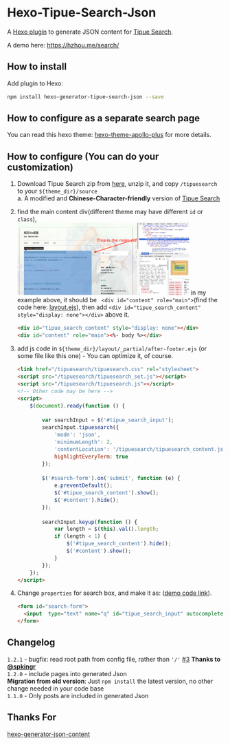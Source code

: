 # Hexo-Tipue-Search-Json

A [Hexo plugin](https://hexo.io/plugins/) to generate JSON content for [Tipue Search](http://www.tipue.com/search/docs/?d=6).

A demo here: https://hzhou.me/search/

## How to install

Add plugin to Hexo:

```bash
npm install hexo-generator-tipue-search-json --save
```
## How to configure as a separate search page
You can read this hexo theme: [hexo-theme-apollo-plus](https://github.com/zhouhao/hexo-theme-apollo-plus) for more details.

## How to configure (You can do your customization)
1. Download Tipue Search zip from [here](http://www.tipue.com/search/tipuesearch.zip), unzip it, and copy `/tipuesearch` to your `${theme_dir}/source`   
    a. A modified and **Chinese-Character-friendly** version of [Tipue Search](https://github.com/zhouhao/hexo-Web-Source/tree/master/themes/apollo/source/tipuesearch) 
2. find the main content div(different theme may have different `id` or `class`), <br/><img src="https://raw.githubusercontent.com/zhouhao/s/master/img/hexo-json-main-div.png" style="width:400px;"/>
    in my example above, it should be ` <div id="content" role="main">`(find the code here: [layout.ejs](https://gitlab.com/zhouhao/zhouhao.gitlab.io/blob/master/themes/cyanstyle/layout/layout.ejs#L8)), then add `<div id="tipue_search_content" style="display: none"></div>` above it.
     ```html
     <div id="tipue_search_content" style="display: none"></div>
     <div id="content" role="main"><%- body %></div>
     ```
     
3. add js code in `${theme_dir}/layout/_partial/after-footer.ejs` (or some file like this one) - You can optimize it, of course.
    ```html
    <link href="/tipuesearch/tipuesearch.css" rel="stylesheet">
    <script src="/tipuesearch/tipuesearch_set.js"></script>
    <script src="/tipuesearch/tipuesearch.js"></script>
    <!-- Other code may be here -->
    <script>
        $(document).ready(function () {
    
            var searchInput = $('#tipue_search_input');
            searchInput.tipuesearch({
                'mode': 'json',
                'minimumLength': 2,
                'contentLocation': '/tipuesearch/tipuesearch_content.json',
                highlightEveryTerm: true
            });
    
            $('#search-form').on('submit', function (e) {
                e.preventDefault();
                $('#tipue_search_content').show();
                $('#content').hide();
            });
    
            searchInput.keyup(function () {
                var length = $(this).val().length;
                if (length < 1) {
                    $('#tipue_search_content').hide();
                    $('#content').show();
                }
            });
        });
    </script>
    ```
4. Change `properties` for search box, and make it as: ([demo code link](https://gitlab.com/zhouhao/zhouhao.gitlab.io/blob/master/themes/cyanstyle/layout/_widget/search.ejs)).
      
    ```html
    <form id="search-form">
      <input  type="text" name="q" id="tipue_search_input" autocomplete="off" required placeholder="<%= __('search') %>" style="width:80%;" />
    </form>
     ```

## Changelog
`1.2.1` - bugfix: read root path from config file, rather than `'/'`   [#3](https://github.com/zhouhao/Hexo-Tipue-Search-Json/pull/3)  **Thanks to [@spkingr](https://github.com/spkingr)**      
`1.2.0` - include pages into generated Json   
       **Migration from old version**: Just `npm install` the latest version, no other change needed in your code base    
`1.1.0` - Only posts are included in generated Json


## Thanks For

[hexo-generator-json-content](https://github.com/alexbruno/hexo-generator-json-content)
